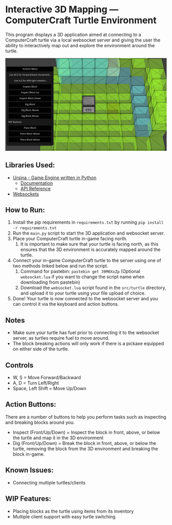# Interactive 3D Mapping &mdash; ComputerCraft Turtle Environment

This program displays a 3D application aimed at connecting to a ComputerCraft turtle via a local websocket server and giving the user the ability to interactively map out and explore the environment around the turtle.

![Example of turtle mapping its environment](src/resources/img/example.png)

## Libraries Used:
- [Ursina - Game Engine written in Python](https://github.com/pokepetter/ursina)
  - [Documentation](https://www.ursinaengine.org/documentation.html)
  - [API Reference](https://www.ursinaengine.org/api_reference.html)
- [Websockets](https://pypi.org/project/websockets/)

## How to Run:
1. Install the pip requirements in `requirements.txt` by running `pip install -r requirements.txt`
2. Run the `main.py` script to start the 3D application and websocket server.
3. Place your ComputerCraft turtle in-game facing north.
   1. It is important to make sure that your turtle is facing north, as this ensures that the 3D environment is accurately mapped around the turtle.
4. Connect your in-game ComputerCraft turtle to the server using one of two methods linked below and run the script.
   1. Command for pastebin: `pastebin get 39M0XxZp` (Optional `websocket.lua` if you want to change the script name when downloading from pastebin)
   2. Download the `websocket.lua` script found in the `src/turtle` directory, and upload it to your turtle using your file upload of choice.
5. Done! Your turtle is now connected to the websocket server and you can control it via the keyboard and action buttons.

## Notes
- Make sure your turtle has fuel prior to connecting it to the websocket server, as turtles require fuel to move around.
- The block breaking actions will only work if there is a pickaxe equipped on either side of the turtle.

## Controls
- W, S = Move Forward/Backward
- A, D = Turn Left/Right
- Space, Left Shift = Move Up/Down

## Action Buttons:
There are a number of buttons to help you perform tasks such as inspecting and breaking blocks around you.
- Inspect (Front/Up/Down) = Inspect the block in front, above, or below the turtle and map it in the 3D environment
- Dig (Front/Up/Down) = Break the block in front, above, or below the turtle, removing the block from the 3D environment and breaking the block in-game.

## Known Issues:
- Connecting multiple turtles/clients

## WIP Features:
- Placing blocks as the turtle using items from its inventory
- Multiple client support with easy turtle switching
